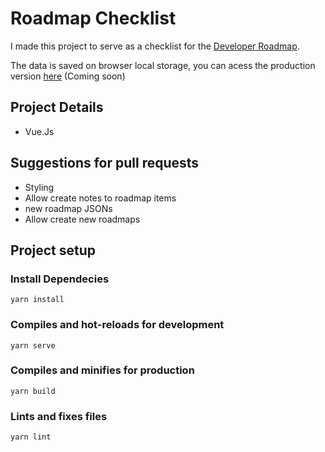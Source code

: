 # Roadmap Checklist
I made this project to serve as a checklist for the [Developer Roadmap](https://github.com/kamranahmedse/developer-roadmap).

The data is saved on browser local storage, you can acess the production version [here]() (Coming soon) 

## Project Details
- Vue.Js

## Suggestions for pull requests
- Styling
- Allow create notes to roadmap items
- new roadmap JSONs
- Allow create new roadmaps

## Project setup
### Install Dependecies
```
yarn install
```

### Compiles and hot-reloads for development
```
yarn serve
```

### Compiles and minifies for production
```
yarn build
```

### Lints and fixes files
```
yarn lint
```
